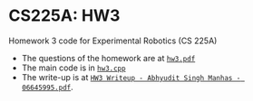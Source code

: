 # CS225A: HW3
Homework 3 code for Experimental Robotics (CS 225A)

* The questions of the homework are at [`hw3.pdf`](hw3.pdf)
* The main code is in [`hw3.cpp`](hw3.cpp)
* The write-up is at [`HW3 Writeup - Abhyudit Singh Manhas - 06645995.pdf`](https://github.com/abhyudit309/CS225A_HW3/blob/main/HW3%20Writeup%20-%20Abhyudit%20Singh%20Manhas%20-%2006645995.pdf).
